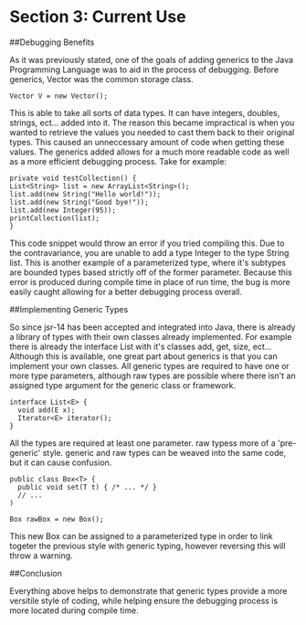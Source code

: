 # Section 3: Current Use

##Debugging Benefits

  As it was previously stated, one of the goals of adding generics to the Java Programming Language was to aid
in the process of debugging.  Before generics, Vector was the common storage class.

    Vector V = new Vector();
    
  This is able to take all sorts of data types.  It can have integers, doubles, strings, ect... added into it.  The
reason this became impractical is when you wanted to retrieve the values you needed to cast them back to their original
types.  This caused an unneccessary amount of code when getting these values.
  The generics added allows for a much more readable code as well as a more efficient debugging process.  Take for example:
  
    private void testCollection() {
    List<String> list = new ArrayList<String>();
    list.add(new String("Hello world!"));
    list.add(new String("Good bye!"));
    list.add(new Integer(95));
    printCollection(list);
    }
    
This code snippet would throw an error if you tried compiling this.  Due to the contravariance, you are unable to add
a type Integer to the type String list.  This is another example of a parameterized type, where it's subtypes are bounded
types based strictly off of the former parameter.  Because this error is produced during compile time in place of run time,
the bug is more easily caught allowing for a better debugging process overall.

##Implementing Generic Types

So since jsr-14 has been accepted and integrated into Java, there is already a library of types with their own classes
already implemented.  For example there is already the interface List with it's classes add, get, size, ect...  Although
this is available, one great part about generics is that you can implement your own classes.  All generic types are
required to have one or more type parameters, although raw types are possible where there isn't an assigned type argument
for the generic class or framework.

    interface List<E> {
      void add(E x);
      Iterator<E> iterator();
    }

  All the types are required at least one parameter.  raw typess more of a 'pre-generic'
  style.  generic and raw types can be weaved into the same code, but it can cause confusion.
  
    public class Box<T> {
      public void set(T t) { /* ... */ }
      // ...
    )
    
    Box rawBox = new Box();
    
This new Box can be assigned to a parameterized type in order to link togeter the previous style with generic typing,
however reversing this will throw a warning.

##Conclusion

Everything above helps to demonstrate that generic types provide a more versitile style of coding, while helping
ensure the debugging process is more located during compile time.
